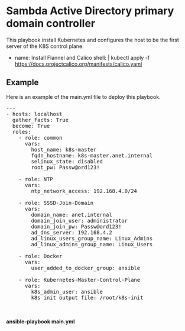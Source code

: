 # Sambda Active Directory primary domain controller
This playbook install Kubernetes and configures the host to be the first server of the K8S control plane.

- name: Install Flannel and Calico
  shell: |
    kubectl apply -f https://docs.projectcalico.org/manifests/calico.yaml

## Example 
Here is an example of the main.yml file to deploy this playbook.<br>
<pre>
---
- hosts: localhost
  gather_facts: True
  become: True
  roles:
    - role: common
      vars:
        host_name: k8s-master
        fqdn_hostname: k8s-master.anet.internal
        selinux_state: disabled
        root_pw: Passw@ord123!

    - role: NTP
      vars:
        ntp_network_access: 192.168.4.0/24

    - role: SSSD-Join-Domain
      vars:
        domain_name: anet.internal
        domain_join_user: administrator
        domain_join_pw: Passw@ord123!
        ad_dns_server: 192.168.4.2
        ad_linux_users_group_name: Linux_Admins
        ad_linux_admins_group_name: Linux_Users

    - role: Docker
      vars:
        user_added_to_docker_group: ansible

    - role: Kubernetes-Master-Control-Plane
      vars:
        k8s_admin_user: ansible
        k8s_init_output_file: /root/k8s-init
</pre>
<br><br>
**ansible-playbook main.yml**
